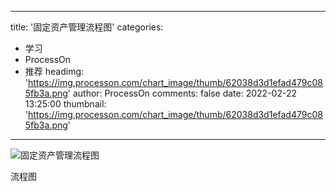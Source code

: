 
---
title: '固定资产管理流程图'
categories: 
 - 学习
 - ProcessOn
 - 推荐
headimg: 'https://img.processon.com/chart_image/thumb/62038d3d1efad479c085fb3a.png'
author: ProcessOn
comments: false
date: 2022-02-22 13:25:00
thumbnail: 'https://img.processon.com/chart_image/thumb/62038d3d1efad479c085fb3a.png'
---

<div>   
<img class="thumb" alt="固定资产管理流程图" src="https://img.processon.com/chart_image/thumb/62038d3d1efad479c085fb3a.png" referrerpolicy="no-referrer">
<p>流程图</p>  
</div>
            